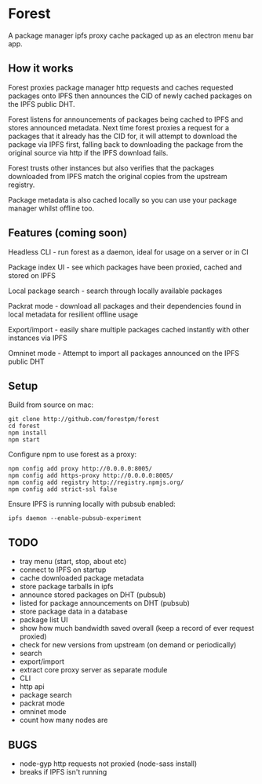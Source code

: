 # Forest

A package manager ipfs proxy cache packaged up as an electron menu bar app.

## How it works

Forest proxies package manager http requests and caches requested packages onto IPFS then announces the CID of newly cached packages on the IPFS public DHT.

Forest listens for announcements of packages being cached to IPFS and stores announced metadata. Next time forest proxies a request for a packages that it already has the CID for, it will attempt to download the package via IPFS first, falling back to downloading the package from the original source via http if the IPFS download fails.

Forest trusts other instances but also verifies that the packages downloaded from IPFS match the original copies from the upstream registry.

Package metadata is also cached locally so you can use your package manager whilst offline too.

## Features (coming soon)

Headless CLI - run forest as a daemon, ideal for usage on a server or in CI

Package index UI - see which packages have been proxied, cached and stored on IPFS

Local package search - search through locally available packages

Packrat mode - download all packages and their dependencies found in local metadata for resilient offline usage

Export/import - easily share multiple packages cached instantly with other instances via IPFS

Omninet mode - Attempt to import all packages announced on the IPFS public DHT

## Setup

Build from source on mac:

```shell
git clone http://github.com/forestpm/forest
cd forest
npm install
npm start
```

Configure npm to use forest as a proxy:

```shell
npm config add proxy http://0.0.0.0:8005/
npm config add https-proxy http://0.0.0.0:8005/
npm config add registry http://registry.npmjs.org/
npm config add strict-ssl false
```

Ensure IPFS is running locally with pubsub enabled:

```shell
ipfs daemon --enable-pubsub-experiment
```

## TODO

- tray menu (start, stop, about etc)
- connect to IPFS on startup
- cache downloaded package metadata
- store package tarballs in ipfs
- announce stored packages on DHT (pubsub)
- listed for package announcements on DHT (pubsub)
- store package data in a database
- package list UI
- show how much bandwidth saved overall (keep a record of ever request proxied)
- check for new versions from upstream (on demand or periodically)
- search
- export/import
- extract core proxy server as separate module
- CLI
- http api
- package search
- packrat mode
- omninet mode
- count how many nodes are

## BUGS

- node-gyp http requests not proxied (node-sass install)
- breaks if IPFS isn't running
